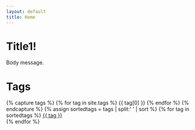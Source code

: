 ```yaml
---
layout: default
title: Home
---
```


# Title1!

Body message.

# Tags

{% capture tags %}
  {% for tag in site.tags %}
    {{ tag[0] }}
  {% endfor %}
{% endcapture %}
{% assign sortedtags = tags | split:' ' | sort %}
{% for tag in sortedtags %}
    <a href="/tags/{{ tag }}/">{{ tag }}</a><br>
{% endfor %}